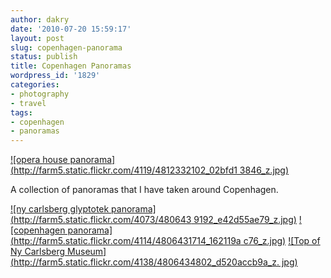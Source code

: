 ```yaml
---
author: dakry
date: '2010-07-20 15:59:17'
layout: post
slug: copenhagen-panorama
status: publish
title: Copenhagen Panoramas
wordpress_id: '1829'
categories:
- photography
- travel
tags:
- copenhagen
- panoramas
---
```


[![opera house panorama](http://farm5.static.flickr.com/4119/4812332102_02bfd1
3846_z.jpg)](http://www.flickr.com/photos/zacharyz/4812332102/)

A collection of panoramas that I have taken around Copenhagen.

  
[![ny carlsberg glyptotek panorama](http://farm5.static.flickr.com/4073/480643
9192_e42d55ae79_z.jpg)](http://www.flickr.com/photos/zacharyz/4806439192/)
[![copenhagen panorama](http://farm5.static.flickr.com/4114/4806431714_162119a
c76_z.jpg)](http://www.flickr.com/photos/zacharyz/4806431714/) [![Top of Ny
Carlsberg Museum](http://farm5.static.flickr.com/4138/4806434802_d520accb9a_z.
jpg)](http://www.flickr.com/photos/zacharyz/4806434802/)

